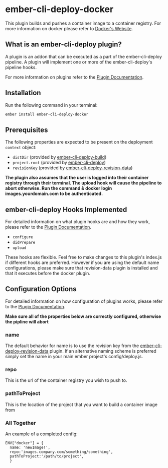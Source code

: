# ember-cli-deploy-docker

This plugin builds and pushes a container image to a container registry. For more information on docker please refer to [Docker's Website][4].

## What is an ember-cli-deploy plugin?

A plugin is an addon that can be executed as a part of the ember-cli-deploy pipeline. A plugin will implement one or more of the ember-cli-deploy's pipeline hooks.

For more information on plugins refer to the [Plugin Documentation][1].

## Installation
Run the following command in your terminal:

```bash
ember install ember-cli-deploy-docker
```

## Prerequisites

The following properties are expected to be present on the deployment `context` object:

- `distDir`                     (provided by [ember-cli-deploy-build][2])
- `project.root`                (provided by [ember-cli-deploy][3])
- `revisionKey`                 (provided by [ember-cli-deploy-revision-data][5])

**The plugin also assumes that the user is logged into their container registry through their terminal. The upload hook will cause the pipeline to abort otherwise. Run the command & docker login images.yourdomain.com to be authenticated.**

## ember-cli-deploy Hooks Implemented

For detailed information on what plugin hooks are and how they work, please refer to the [Plugin Documentation][1].

- `configure`
- `didPrepare`
- `upload`

These hooks are flexible. Feel free to make changes to this plugin's index.js if different hooks are preferred.
However if you are using the default name configurations, please make sure that revision-data plugin is installed and that it executes before the docker plugin.

## Configuration Options

For detailed information on how configuration of plugins works, please refer to the [Plugin Documentation][1].

**Make sure all of the properties below are correctly configured, otherwise the pipline will abort**

### name

The default behavior for name is to use the revision key from the [ember-cli-deploy-revision-data][5] plugin.
If an alternative naming scheme is preferred simply set the name in your main ember project's config/deploy.js.

### repo

This is the url of the container registry you wish to push to.

### pathToProject

This is the location of the project that you want to build a container image from

### All Together

An example of a completed config:

```
ENV["docker"] = {
  name: 'newImage!',  
  repo:'images.company.com/something/something',
  pathToProject:'/path/to/project',
  }
```

[1]: http://ember-cli.github.io/ember-cli-deploy/plugins "Plugin Documentation"
[2]: https://github.com/ember-cli-deploy/ember-cli-deploy-build "ember-cli-deploy-build"
[3]: https://github.com/ember-cli/ember-cli-deploy "ember-cli-deploy"
[4]: https://docs.docker.com/ "Docker's Website"
[5]: https://github.com/ember-cli-deploy/ember-cli-deploy-revision-data "ember-cli-deploy-revision-data"

